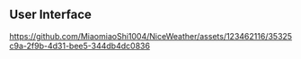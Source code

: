 ## User Interface

https://github.com/MiaomiaoShi1004/NiceWeather/assets/123462116/35325c9a-2f9b-4d31-bee5-344db4dc0836

